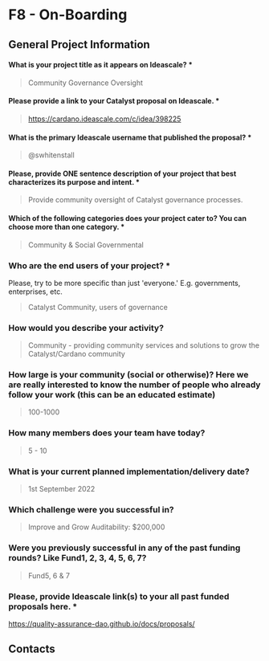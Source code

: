# F8 - On-Boarding

## General Project Information

#### What is your project title as it appears on Ideascale? \*

> Community Governance Oversight

#### Please provide a link to your Catalyst proposal on Ideascale. \*

> https://cardano.ideascale.com/c/idea/398225

#### What is the primary Ideascale username that published the proposal? \*

> @swhitenstall

#### Please, provide ONE sentence description of your project that best characterizes its purpose and intent. \*

> Provide community oversight of Catalyst governance processes.

#### Which of the following categories does your project cater to? You can choose more than one category. \*

> Community & Social Governmental

### Who are the end users of your project? \*

Please, try to be more specific than just 'everyone.' E.g. governments, enterprises, etc.

> Catalyst Community, users of governance

### How would you describe your activity?

> Community - providing community services and solutions to grow the Catalyst/Cardano community

### How large is your community (social or otherwise)? Here we are really interested to know the number of people who already follow your work (this can be an educated estimate)

> 100-1000

### How many members does your team have today?

> 5 - 10

### What is your current planned implementation/delivery date?

> 1st September 2022

### Which challenge were you successful in?

> Improve and Grow Auditability: $200,000

### Were you previously successful in any of the past funding rounds? Like Fund1, 2, 3, 4, 5, 6, 7?

> Fund5, 6 & 7

### Please, provide Ideascale link(s) to your all past funded proposals here. \*

https://quality-assurance-dao.github.io/docs/proposals/

## Contacts
